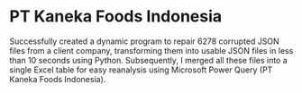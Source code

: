 # PT Kaneka Foods Indonesia
Successfully created a dynamic program to repair 6278 corrupted JSON files from a client company, transforming them into usable JSON files in less than 10 seconds using Python. Subsequently, I merged all these files into a single Excel table for easy reanalysis using Microsoft Power Query (PT Kaneka Foods Indonesia).

